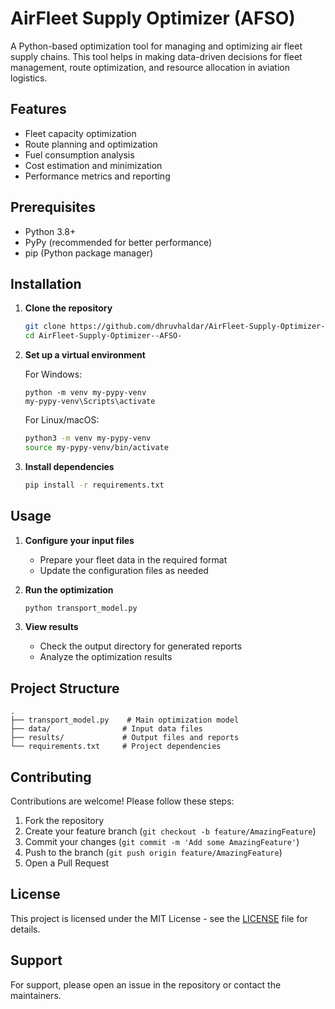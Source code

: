 # AirFleet Supply Optimizer (AFSO)

A Python-based optimization tool for managing and optimizing air fleet supply chains. This tool helps in making data-driven decisions for fleet management, route optimization, and resource allocation in aviation logistics.

## Features

- Fleet capacity optimization
- Route planning and optimization
- Fuel consumption analysis
- Cost estimation and minimization
- Performance metrics and reporting

## Prerequisites

- Python 3.8+
- PyPy (recommended for better performance)
- pip (Python package manager)

## Installation

1. **Clone the repository**
   ```bash
   git clone https://github.com/dhruvhaldar/AirFleet-Supply-Optimizer--AFSO-.git
   cd AirFleet-Supply-Optimizer--AFSO-
   ```

2. **Set up a virtual environment**
   
   For Windows:
   ```
   python -m venv my-pypy-venv
   my-pypy-venv\Scripts\activate
   ```
   
   For Linux/macOS:
   ```bash
   python3 -m venv my-pypy-venv
   source my-pypy-venv/bin/activate
   ```

3. **Install dependencies**
   ```bash
   pip install -r requirements.txt
   ```

## Usage

1. **Configure your input files**
   - Prepare your fleet data in the required format
   - Update the configuration files as needed

2. **Run the optimization**
   ```bash
   python transport_model.py
   ```

3. **View results**
   - Check the output directory for generated reports
   - Analyze the optimization results

## Project Structure

```
.
├── transport_model.py    # Main optimization model
├── data/                # Input data files
├── results/             # Output files and reports
└── requirements.txt     # Project dependencies
```

## Contributing

Contributions are welcome! Please follow these steps:
1. Fork the repository
2. Create your feature branch (`git checkout -b feature/AmazingFeature`)
3. Commit your changes (`git commit -m 'Add some AmazingFeature'`)
4. Push to the branch (`git push origin feature/AmazingFeature`)
5. Open a Pull Request

## License

This project is licensed under the MIT License - see the [LICENSE](LICENSE) file for details.

## Support

For support, please open an issue in the repository or contact the maintainers.